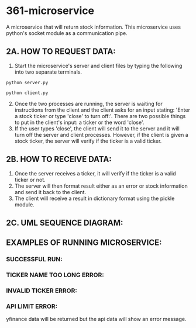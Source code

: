 # 361-microservice
A microservice that will return stock information. This microservice uses python's socket module as a communication pipe.

## 2A. HOW TO REQUEST DATA:
  1. Start the microservice's server and client files by typing the following into two separate terminals.
```
python server.py
```
```
python client.py
```
  2. Once the two processes are running, the server is waiting for instructions from the client and the client asks for an input stating: 'Enter a stock ticker or type 'close' to turn off:'. There are two possible things to put in the client's input: a ticker or the word 'close'.
  3. If the user types 'close', the client will send it to the server and it will turn off the server and client processes. However, if the client is given a stock ticker, the server will verify if the ticker is a valid ticker.

## 2B. HOW TO RECEIVE DATA:
1. Once the server receives a ticker, it will verify if the ticker is a valid ticker or not.
2. The server will then format result either as an error or stock information and send it back to the client.
3. The client will receive a result in dictionary format using the pickle module. 

## 2C. UML SEQUENCE DIAGRAM:

## EXAMPLES OF RUNNING MICROSERVICE:

### SUCCESSFUL RUN:
### TICKER NAME TOO LONG ERROR:
### INVALID TICKER ERROR:

### API LIMIT ERROR: 
yfinance data will be returned but the api data will show an error message. 



